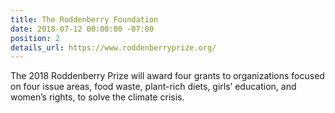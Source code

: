 ```yaml
---
title: The Roddenberry Foundation
date: 2018-07-12 00:00:00 -07:00
position: 2
details_url: https://www.roddenberryprize.org/
---
```


The 2018 Roddenberry Prize will award four grants to organizations focused on four issue areas, food waste, plant-rich diets, girls’ education, and women’s rights, to solve the climate crisis.

